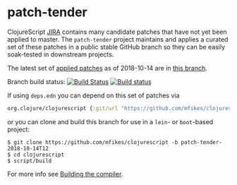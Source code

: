 # patch-tender
ClojureScript [JIRA](https://dev.clojure.org/jira/browse/CLJS) contains many candidate patches that have not yet been applied to master.
The `patch-tender` project maintains and applies a curated set of these patches in a public stable GitHub branch so they can be easily soak-tested in downstream projects.

The latest set of [applied patches](https://github.com/clojure/clojurescript/compare/master...mfikes:patch-tender-2018-10-14T12) as of 2018-10-14 are in [this branch](https://github.com/mfikes/clojurescript/commits/patch-tender-2018-10-14T12).

Branch build status: [![Build Status](https://travis-ci.org/mfikes/clojurescript.svg?branch=patch-tender-2018-10-14T12)](https://travis-ci.org/mfikes/clojurescript) [![Build status](https://ci.appveyor.com/api/projects/status/oggs1yydb8c2t6pa/branch/patch-tender-2018-10-14T12?svg=true)](https://ci.appveyor.com/project/mfikes/clojurescript/branch/patch-tender-2018-10-14T12)

If using `deps.edn` you can depend on this set of patches via
```clojure
org.clojure/clojurescript {:git/url "https://github.com/mfikes/clojurescript" :sha "5b83d3c2f5174ff317fbd21373eba5e4d3c9f935"}
```

or you can clone and build this branch for use in a `lein`- or `boot`-based project:

```
$ git clone https://github.com/mfikes/clojurescript -b patch-tender-2018-10-14T12
$ cd clojurescript
$ script/build
```
For more info see [Building the compiler](https://clojurescript.org/community/building).